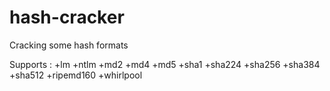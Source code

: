 # hash-cracker
Cracking some hash formats

Supports : 
+lm 
+ntlm
+md2 
+md4 
+md5 
+sha1 
+sha224 
+sha256 
+sha384 
+sha512
+ripemd160 
+whirlpool
